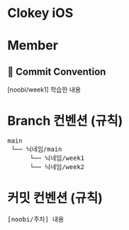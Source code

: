 # Clokey iOS

# Member

## 📝 Commit Convention
[noobi/week1] 학습한 내용

# Branch 컨벤션 (규칙)
<pre>
main
 └── 닉네임/main
      └── 닉네임/week1
      └── 닉네임/week2
</pre>

# 커밋 컨벤션 (규칙)
<pre>
[noobi/주차] 내용
</pre>

